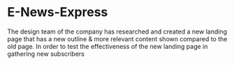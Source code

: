 # E-News-Express
 The design team of the company has researched and created a new landing page that has a new outline &amp; more relevant content shown compared to the old page. In order to test the effectiveness of the new landing page in gathering new subscribers
